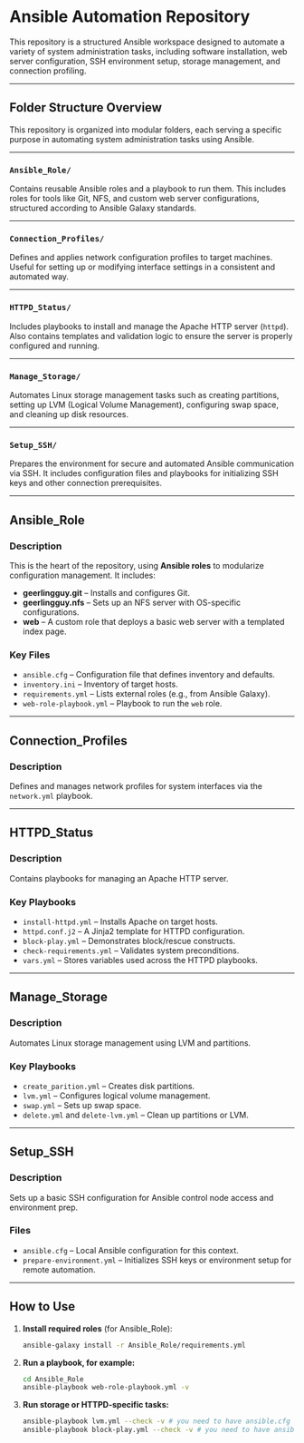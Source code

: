 # Ansible Automation Repository

This repository is a structured Ansible workspace designed to automate a variety of system administration tasks, including software installation, web server configuration, SSH environment setup, storage management, and connection profiling.

---

## Folder Structure Overview

This repository is organized into modular folders, each serving a specific purpose in automating system administration tasks using Ansible.

---

### `Ansible_Role/`
Contains reusable Ansible roles and a playbook to run them. This includes roles for tools like Git, NFS, and custom web server configurations, structured according to Ansible Galaxy standards.

---

### `Connection_Profiles/`
Defines and applies network configuration profiles to target machines. Useful for setting up or modifying interface settings in a consistent and automated way.

---

### `HTTPD_Status/`
Includes playbooks to install and manage the Apache HTTP server (`httpd`). Also contains templates and validation logic to ensure the server is properly configured and running.

---

### `Manage_Storage/`
Automates Linux storage management tasks such as creating partitions, setting up LVM (Logical Volume Management), configuring swap space, and cleaning up disk resources.

---

### `Setup_SSH/`
Prepares the environment for secure and automated Ansible communication via SSH. It includes configuration files and playbooks for initializing SSH keys and other connection prerequisites.


---

## Ansible_Role

### Description
This is the heart of the repository, using **Ansible roles** to modularize configuration management. It includes:

-  **geerlingguy.git** – Installs and configures Git.
-  **geerlingguy.nfs** – Sets up an NFS server with OS-specific configurations.
-  **web** – A custom role that deploys a basic web server with a templated index page.

### Key Files

- `ansible.cfg` – Configuration file that defines inventory and defaults.
- `inventory.ini` – Inventory of target hosts.
- `requirements.yml` – Lists external roles (e.g., from Ansible Galaxy).
- `web-role-playbook.yml` – Playbook to run the `web` role.

---

## Connection_Profiles

### Description
Defines and manages network profiles for system interfaces via the `network.yml` playbook.

---

##  HTTPD_Status

### Description
Contains playbooks for managing an Apache HTTP server.

### Key Playbooks

- `install-httpd.yml` – Installs Apache on target hosts.
- `httpd.conf.j2` – A Jinja2 template for HTTPD configuration.
- `block-play.yml` – Demonstrates block/rescue constructs.
- `check-requirements.yml` – Validates system preconditions.
- `vars.yml` – Stores variables used across the HTTPD playbooks.

---

##  Manage_Storage

### Description
Automates Linux storage management using LVM and partitions.

### Key Playbooks

- `create_parition.yml` – Creates disk partitions.
- `lvm.yml` – Configures logical volume management.
- `swap.yml` – Sets up swap space.
- `delete.yml` and `delete-lvm.yml` – Clean up partitions or LVM.

---

## Setup_SSH

### Description
Sets up a basic SSH configuration for Ansible control node access and environment prep.

### Files

- `ansible.cfg` – Local Ansible configuration for this context.
- `prepare-environment.yml` – Initializes SSH keys or environment setup for remote automation.

---

## How to Use

1. **Install required roles** (for Ansible_Role):
   ```bash
   ansible-galaxy install -r Ansible_Role/requirements.yml
   ```
2. **Run a playbook, for example:**
   ```bash
   cd Ansible_Role
   ansible-playbook web-role-playbook.yml -v
   ```
3. **Run storage or HTTPD-specific tasks:**
   ```bash
   ansible-playbook lvm.yml --check -v # you need to have ansible.cfg and inventory.ini
   ansible-playbook block-play.yml --check -v # you need to have ansible.cfg and inventory.ini
   ```


